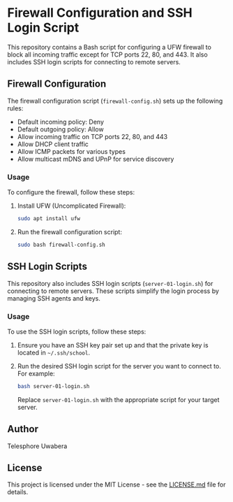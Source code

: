 
# Firewall Configuration and SSH Login Script

This repository contains a Bash script for configuring a UFW firewall to block all incoming traffic except for TCP ports 22, 80, and 443. It also includes SSH login scripts for connecting to remote servers.

## Firewall Configuration

The firewall configuration script (`firewall-config.sh`) sets up the following rules:

- Default incoming policy: Deny
- Default outgoing policy: Allow
- Allow incoming traffic on TCP ports 22, 80, and 443
- Allow DHCP client traffic
- Allow ICMP packets for various types
- Allow multicast mDNS and UPnP for service discovery

### Usage

To configure the firewall, follow these steps:

1. Install UFW (Uncomplicated Firewall):

   ```bash
   sudo apt install ufw
   ```

2. Run the firewall configuration script:

   ```bash
   sudo bash firewall-config.sh
   ```

## SSH Login Scripts

This repository also includes SSH login scripts (`server-01-login.sh`) for connecting to remote servers. These scripts simplify the login process by managing SSH agents and keys.

### Usage

To use the SSH login scripts, follow these steps:

1. Ensure you have an SSH key pair set up and that the private key is located in `~/.ssh/school`.

2. Run the desired SSH login script for the server you want to connect to. For example:

   ```bash
   bash server-01-login.sh
   ```

   Replace `server-01-login.sh` with the appropriate script for your target server.

## Author

Telesphore Uwabera

## License

This project is licensed under the MIT License - see the [LICENSE.md](LICENSE.md) file for details.
```
